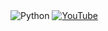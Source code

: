 <img alt="Python" src ="https://img.shields.io/badge/Python-3776AB.svg?&style=for-the-badge&logo=Python&logoColor=white"/>
<a href="https://www.youtube.com/watch?v=dQw4w9WgXcQ" target="_blank"><img alt="YouTube" src ="https://youtu.be/k390rT8hi5g">

